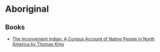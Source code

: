 # Aboriginal

## Books
  - [The Inconvenient Indian: A Curious Account of Native People in North America by Thomas King](./books/thomas-king/the-inconvenient-indian.md)
